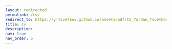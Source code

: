```yaml
---
layout: redirected
permalink: /cv/
redirect_to: https://y-tsvetkov.github.io/assets/pdf/CV_Yordan_Tsvetkov.pdf
title: cv
description: 
nav: true
nav_order: 5
---
```

